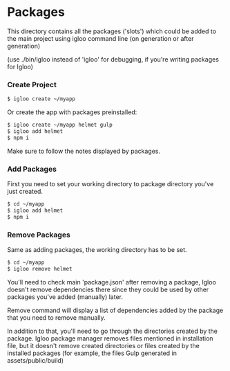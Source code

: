 # Packages

This directory contains all the packages ('slots') which could be added
to the main project using igloo command line (on generation or after
generation)

(use ./bin/igloo instead of 'igloo' for debugging, if you're writing
packages for Igloo)

### Create Project

```bash
$ igloo create ~/myapp
```

Or create the app with packages preinstalled:

```bash
$ igloo create ~/myapp helmet gulp
$ igloo add helmet
$ npm i
```
Make sure to follow the notes displayed by packages.

### Add Packages

First you need to set your working directory to package directory you've
just created.

```bash
$ cd ~/myapp
$ igloo add helmet
$ npm i
```

### Remove Packages

Same as adding packages, the working directory has to be set.

```bash
$ cd ~/myapp
$ igloo remove helmet
```

You'll need to check main 'package.json' after removing a package, Igloo
doesn't remove dependencies there since they could be used by other
packages you've added (manually) later.

Remove command will display a list of dependencies added by the package that
you need to remove manually.

In addition to that, you'll need to go through the directories created by
the package. Igloo package manager removes files mentioned in installation
file, but it doesn't remove created directories or files created by the
installed packages (for example, the files Gulp generated in assets/public/build)



